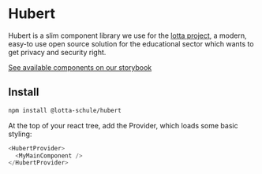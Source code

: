 # Hubert

Hubert is a slim component library we use for the
[lotta project](https://lotta.schule), a modern, easy-to use open source
solution for the educational sector which wants to get privacy and security right.

[See available components on our storybook](https://lotta-schule.github.io/hubert)

## Install

```bash
npm install @lotta-schule/hubert
```

At the top of your react tree, add the Provider, which loads some basic styling:

```typescript
<HubertProvider>
  <MyMainComponent />
</HubertProvider>
```
